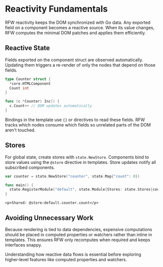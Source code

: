 # Reactivity Fundamentals

RFW reactivity keeps the DOM synchronized with Go data. Any exported field on a component becomes a reactive source. When its value changes, RFW computes the minimal DOM patches and applies them efficiently.

## Reactive State

Fields exported on the component struct are observed automatically. Updating them triggers a re-render of only the nodes that depend on those fields.

```go
type Counter struct {
  *core.HTMLComponent
  Count int
}

func (c *Counter) Inc() {
  c.Count++ // DOM updates automatically
}
```

Bindings in the template use `{}` or directives to read these fields. RFW tracks which nodes consume which fields so unrelated parts of the DOM aren't touched.

## Stores

For global state, create stores with `state.NewStore`. Components bind to store values using the `@store` directive in templates. Store updates notify all subscribed components.

```go
var counter = state.NewStore("counter", state.Map{"count": 0})

func main() {
  state.RegisterModule("default", state.Module{Stores: state.Stores{counter}})
}
```

```rtml
<p>Shared: @store:default.counter.count</p>
```

## Avoiding Unnecessary Work

Because rendering is tied to data dependencies, expensive computations should be placed in computed properties or watchers rather than inline in templates. This ensures RFW only recomputes when required and keeps interfaces snappy.

Understanding how reactive data flows is essential before exploring higher‑level features like computed properties and watchers.
